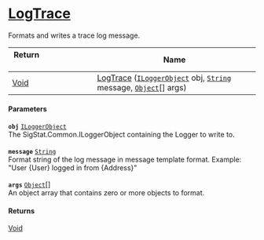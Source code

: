 # [LogTrace](./ILoggerObjectExtensions--LogTrace.md)

Formats and writes a trace log message.

| Return&nbsp; &nbsp; &nbsp; &nbsp; &nbsp; &nbsp; &nbsp; &nbsp; &nbsp; &nbsp; &nbsp; &nbsp; &nbsp; &nbsp; &nbsp; &nbsp; &nbsp; &nbsp; &nbsp; &nbsp; &nbsp; | Name | 
| --- | --- | 
| [Void](https://docs.microsoft.com/en-us/dotnet/api/System.Void) | [LogTrace](./ILoggerObjectExtensions--LogTrace.md) ([`ILoggerObject`](./../ILoggerObject.md) obj, [`String`](https://docs.microsoft.com/en-us/dotnet/api/System.String) message, [`Object`](https://docs.microsoft.com/en-us/dotnet/api/System.Object)[] args) | 


#### Parameters
**`obj`**  [`ILoggerObject`](./../ILoggerObject.md)<br>The SigStat.Common.ILoggerObject containing the Logger to write to.<br><br>**`message`**  [`String`](https://docs.microsoft.com/en-us/dotnet/api/System.String)<br>Format string of the log message in message template format. Example: "User {User} logged in from {Address}"<br><br>**`args`**  [`Object`](https://docs.microsoft.com/en-us/dotnet/api/System.Object)[]<br>An object array that contains zero or more objects to format.
#### Returns
[Void](https://docs.microsoft.com/en-us/dotnet/api/System.Void)<br>
